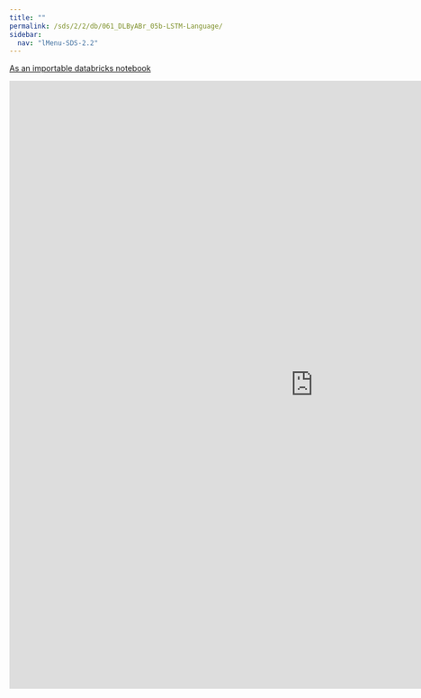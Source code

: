 ```yaml
---
title: ""
permalink: /sds/2/2/db/061_DLByABr_05b-LSTM-Language/
sidebar:
  nav: "lMenu-SDS-2.2"
---
```


[As an importable databricks notebook](https://lamastex.github.io/scalable-data-science/sds/2/2/db/061_DLByABr_05b-LSTM-Language.html)

<iframe src="https://lamastex.github.io/scalable-data-science/sds/2/2/db/061_DLByABr_05b-LSTM-Language" width="1080" height="1080" frameborder="0"></iframe>
